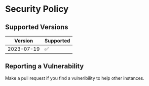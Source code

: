 # Security Policy

## Supported Versions

| Version | Supported          |
| ------- | ------------------ |
| 2023-07-19   | :white_check_mark: |

## Reporting a Vulnerability

Make a pull request if you find a vulneribility to help other instances.
